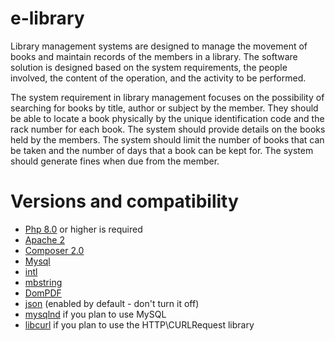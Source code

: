 # e-library
Library management systems are designed to manage the movement of books and maintain records of the members in a library. The software solution is designed based on the system requirements, the people involved, the content of the operation, and the activity to be performed.

The system requirement in library management focuses on the possibility of searching for books by title, author or subject by the member. They should be able to locate a book physically by the unique identification code and the rack number for each book.
The system should provide details on the books held by the members. The system should limit the number of books that can be taken and the number of days that a book can be kept for. The system should generate fines when due from the member.
# Versions and compatibility

- [Php 8.0]() or higher is required
- [Apache 2]()
- [Composer 2.0]()
- [Mysql]()
- [intl](http://php.net/manual/en/intl.requirements.php)
- [mbstring](http://php.net/manual/en/mbstring.installation.php)
- [DomPDF](https://github.com/dompdf/dompdf/releases)
- [json]() (enabled by default - don't turn it off)
- [mysqlnd](http://php.net/manual/en/mysqlnd.install.php) if you plan to use MySQL
- [libcurl](http://php.net/manual/en/curl.requirements.php) if you plan to use the HTTP\CURLRequest library
